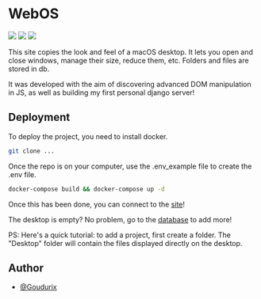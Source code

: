 
# WebOS

![](https://img.shields.io/badge/Langage-Python-green.svg) ![](https://img.shields.io/badge/Framework-Django-grey.svg) ![](https://img.shields.io/badge/Project_type-Personnal-red.svg)

This site copies the look and feel of a macOS desktop. It lets 
you open and close windows, manage their size, reduce them, etc.
Folders and files are stored in db.

It was developed with the aim of discovering advanced DOM manipulation in JS, as well as building my first personal django server!

## Deployment

To deploy the project, you need to install docker.

```bash
git clone ...
```

Once the repo is on your computer, use the .env_example file to create the .env file.

```bash
docker-compose build && docker-compose up -d
```

Once this has been done, you can connect to the [site](http://127.0.0.1:8000/)!

The desktop is empty?  No problem, go to the [database](http://127.0.0.1:8000/admin/) to add more!

PS: Here's a quick tutorial: to add a project, first create a folder. The "Desktop" folder will contain the files displayed directly on the desktop.


## Author

- [@Goudurix](https://www.github.com/goudurix)